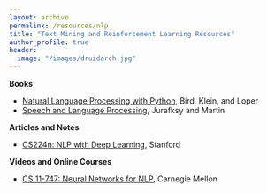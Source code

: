 ```yaml
---
layout: archive
permalink: /resources/nlp
title: "Text Mining and Reinforcement Learning Resources"
author_profile: true
header:
  image: "/images/druidarch.jpg"
---
```


<b>Books</b>
+ [Natural Language Processing with Python](http://www.nltk.org/book/), Bird, Klein, and Loper
+ [Speech and Language Processing](https://web.stanford.edu/~jurafsky/slp3/), Jurafksy and Martin


<b>Articles and Notes</b>
+ [CS224n: NLP with Deep Learning](http://web.stanford.edu/class/cs224n/), Stanford

<b>Videos and Online Courses</b>
+ [CS 11-747: Neural Networks for NLP](https://www.youtube.com/playlist?list=PLbdKUKMAnh9Qqs5uwEBDfRb_L3YaLbRKq), Carnegie Mellon
